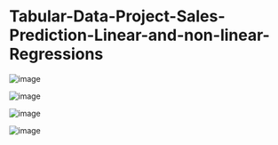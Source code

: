 # Tabular-Data-Project-Sales-Prediction-Linear-and-non-linear-Regressions
![image](https://github.com/whistle-hikhi/Tabular-Data-Project-Sales-Prediction-Linear-and-non-linear-Regressions/assets/71057600/14b504d8-16c1-45e9-b983-bc39be0a39a8)

![image](https://github.com/whistle-hikhi/Tabular-Data-Project-Sales-Prediction-Linear-and-non-linear-Regressions/assets/71057600/a13e9410-92ea-4492-8de7-090611775aba)

![image](https://github.com/whistle-hikhi/Tabular-Data-Project-Sales-Prediction-Linear-and-non-linear-Regressions/assets/71057600/42913462-e0de-4bcb-8bdd-61186891b099)

![image](https://github.com/whistle-hikhi/Tabular-Data-Project-Sales-Prediction-Linear-and-non-linear-Regressions/assets/71057600/73376f97-1710-455d-a31e-56b5a0000f28)

